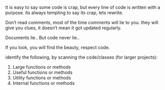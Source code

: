 It is easy to say some code is crap, but every line of code is written with a purpose. its always tempting to say its crap, lets rewrite. 

Don’t read comments, most of the time comments will lie to you. they will give you clues, it doesn’t mean it got updated regularly. 

Documents lie.. 
But code never lie..

If you look, you will find the beauty, respect code.

identify the following, by scanning the code/classes (for larger projects): 
1. Large functions or methods
2. Useful functions or methods
3. Utility functions or methods 
4. Internal functions or methods 




	   

